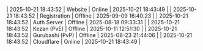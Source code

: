 | 2025-10-21 18:43:52 | Website | Online | 2025-10-21 18:43:49 |
| 2025-10-21 18:43:52 | Registration | Offline | 2025-09-09 16:40:23 |
| 2025-10-21 18:43:52 | Auth Server | Offline | 2025-08-18 09:33:31 |
| 2025-10-21 18:43:52 | Kezan (PvE) | Offline | 2025-10-11 12:51:30 |
| 2025-10-21 18:43:52 | Gurubashi (PvP) | Offline | 2025-08-23 21:44:06 |
| 2025-10-21 18:43:52 | Cloudflare | Online | 2025-10-21 18:43:49 |
